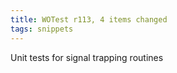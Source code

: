 ```yaml
---
title: WOTest r113, 4 items changed
tags: snippets
---
```


Unit tests for signal trapping routines
